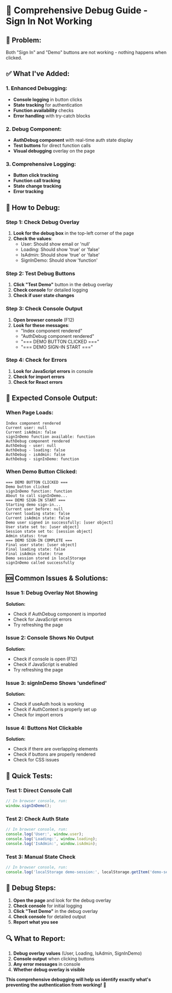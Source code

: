 # 🔧 Comprehensive Debug Guide - Sign In Not Working

## 🎯 **Problem:**
Both "Sign In" and "Demo" buttons are not working - nothing happens when clicked.

## ✅ **What I've Added:**

### **1. Enhanced Debugging:**
- **Console logging** in button clicks
- **State tracking** for authentication
- **Function availability** checks
- **Error handling** with try-catch blocks

### **2. Debug Component:**
- **AuthDebug component** with real-time auth state display
- **Test buttons** for direct function calls
- **Visual debugging** overlay on the page

### **3. Comprehensive Logging:**
- **Button click tracking**
- **Function call tracking**
- **State change tracking**
- **Error tracking**

## 🚀 **How to Debug:**

### **Step 1: Check Debug Overlay**
1. **Look for the debug box** in the top-left corner of the page
2. **Check the values**:
   - User: Should show email or 'null'
   - Loading: Should show 'true' or 'false'
   - IsAdmin: Should show 'true' or 'false'
   - SignInDemo: Should show 'function'

### **Step 2: Test Debug Buttons**
1. **Click "Test Demo"** button in the debug overlay
2. **Check console** for detailed logging
3. **Check if user state changes**

### **Step 3: Check Console Output**
1. **Open browser console** (F12)
2. **Look for these messages**:
   - "Index component rendered"
   - "AuthDebug component rendered"
   - "=== DEMO BUTTON CLICKED ==="
   - "=== DEMO SIGN-IN START ==="

### **Step 4: Check for Errors**
1. **Look for JavaScript errors** in console
2. **Check for import errors**
3. **Check for React errors**

## 🔧 **Expected Console Output:**

### **When Page Loads:**
```
Index component rendered
Current user: null
Current isAdmin: false
signInDemo function available: function
AuthDebug component rendered
AuthDebug - user: null
AuthDebug - loading: false
AuthDebug - isAdmin: false
AuthDebug - signInDemo: function
```

### **When Demo Button Clicked:**
```
=== DEMO BUTTON CLICKED ===
Demo button clicked
signInDemo function: function
About to call signInDemo...
=== DEMO SIGN-IN START ===
Starting demo sign-in...
Current user before: null
Current loading state: false
Current isAdmin state: false
Demo user signed in successfully: [user object]
User state set to: [user object]
Session state set to: [session object]
Admin status: true
=== DEMO SIGN-IN COMPLETE ===
Final user state: [user object]
Final loading state: false
Final isAdmin state: true
Demo session stored in localStorage
signInDemo called successfully
```

## 🆘 **Common Issues & Solutions:**

### **Issue 1: Debug Overlay Not Showing**
**Solution:**
- Check if AuthDebug component is imported
- Check for JavaScript errors
- Try refreshing the page

### **Issue 2: Console Shows No Output**
**Solution:**
- Check if console is open (F12)
- Check if JavaScript is enabled
- Try refreshing the page

### **Issue 3: signInDemo Shows 'undefined'**
**Solution:**
- Check if useAuth hook is working
- Check if AuthContext is properly set up
- Check for import errors

### **Issue 4: Buttons Not Clickable**
**Solution:**
- Check if there are overlapping elements
- Check if buttons are properly rendered
- Check for CSS issues

## 🎯 **Quick Tests:**

### **Test 1: Direct Console Call**
```javascript
// In browser console, run:
window.signInDemo();
```

### **Test 2: Check Auth State**
```javascript
// In browser console, run:
console.log('User:', window.user);
console.log('Loading:', window.loading);
console.log('IsAdmin:', window.isAdmin);
```

### **Test 3: Manual State Check**
```javascript
// In browser console, run:
console.log('localStorage demo-session:', localStorage.getItem('demo-session'));
```

## 🎉 **Debug Steps:**

1. **Open the page** and look for the debug overlay
2. **Check console** for initial logging
3. **Click "Test Demo"** in the debug overlay
4. **Check console** for detailed output
5. **Report what you see**

## 🔍 **What to Report:**

1. **Debug overlay values** (User, Loading, IsAdmin, SignInDemo)
2. **Console output** when clicking buttons
3. **Any error messages** in console
4. **Whether debug overlay is visible**

**This comprehensive debugging will help us identify exactly what's preventing the authentication from working!** 🔧
